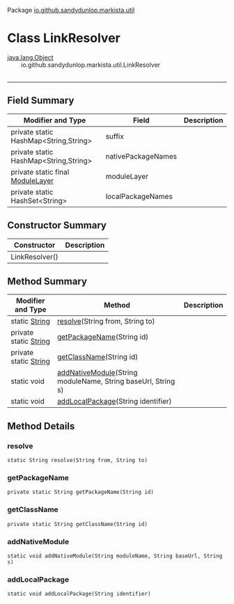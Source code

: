 Package [io.github.sandydunlop.markista.util](index.md)

# Class LinkResolver
[java.lang.Object](https://docs.oracle.com/en/java/javase/24/docs/api/java.base/java/lang/Object.html)<br/>
&nbsp;&nbsp;&nbsp;&nbsp;&nbsp;&nbsp;&nbsp;&nbsp;io.github.sandydunlop.markista.util.LinkResolver<br/>
<br/>

----


## Field Summary

| Modifier and Type                                                                                                           | Field              | Description |
|-----------------------------------------------------------------------------------------------------------------------------|--------------------|-------------|
| private static HashMap&lt;String,String&gt;                                                                                 | suffix             |             |
| private static HashMap&lt;String,String&gt;                                                                                 | nativePackageNames |             |
| private static final [ModuleLayer](https://docs.oracle.com/en/java/javase/24/docs/api/java.base/java/lang/ModuleLayer.html) | moduleLayer        |             |
| private static HashSet&lt;String&gt;                                                                                        | localPackageNames  |             |

## Constructor Summary

| Constructor    | Description |
|----------------|-------------|
| LinkResolver() |             |

## Method Summary

| Modifier and Type                                                                                           | Method                                                                           | Description |
|-------------------------------------------------------------------------------------------------------------|----------------------------------------------------------------------------------|-------------|
| static [String](https://docs.oracle.com/en/java/javase/24/docs/api/java.base/java/lang/String.html)         | [resolve](#resolve)(String from, String to)                                      |             |
| private static [String](https://docs.oracle.com/en/java/javase/24/docs/api/java.base/java/lang/String.html) | [getPackageName](#getpackagename)(String id)                                     |             |
| private static [String](https://docs.oracle.com/en/java/javase/24/docs/api/java.base/java/lang/String.html) | [getClassName](#getclassname)(String id)                                         |             |
| static void                                                                                                 | [addNativeModule](#addnativemodule)(String moduleName, String baseUrl, String s) |             |
| static void                                                                                                 | [addLocalPackage](#addlocalpackage)(String identifier)                           |             |

## Method Details

### resolve

`static String resolve(String from, String to)`



### getPackageName

`private static String getPackageName(String id)`



### getClassName

`private static String getClassName(String id)`



### addNativeModule

`static void addNativeModule(String moduleName, String baseUrl, String s)`



### addLocalPackage

`static void addLocalPackage(String identifier)`



